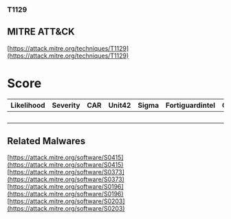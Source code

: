 
### T1129
## MITRE ATT&CK
[https://attack.mitre.org/techniques/T1129](https://attack.mitre.org/techniques/T1129)

# Score

| Likelihood | Severity | CAR | Unit42 | Sigma | Fortiguardintel | Groups | Malwares | Tools |
| ---------- | -------- | --- | ------ | ----- | --------------- | ---  | --- | --- |
 |   |   |   |   |   |   |   | 4 |   |



## Related Malwares

[https://attack.mitre.org/software/S0415](https://attack.mitre.org/software/S0415)
[https://attack.mitre.org/software/S0373](https://attack.mitre.org/software/S0373)
[https://attack.mitre.org/software/S0196](https://attack.mitre.org/software/S0196)
[https://attack.mitre.org/software/S0203](https://attack.mitre.org/software/S0203)
[]()
